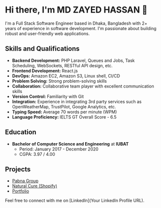 # Hi there, I'm MD ZAYED HASSAN 👋

I'm a Full Stack Software Engineer based in Dhaka, Bangladesh with 2+ years of experience in software development. I'm passionate about building robust and user-friendly web applications.

## Skills and Qualifications

- **Backend Development:** PHP Laravel, Queues and Jobs, Task Scheduling, WebSockets, RESTful API design, etc.
- **Frontend Development:** React.js
- **DevOps:** Amazon EC2, Amazon S3, Linux shell, CI/CD
- **Problem Solving:** Strong problem-solving skills
- **Collaboration:** Collaborative team player with excellent communication skills
- **Version Control:** Familiarity with Git
- **Integration:** Experience in integrating 3rd party services such as OpenWeatherMap, TrustPilot, Google Analytics, etc.
- **Typing Speed:** Average 70 words per minute (WPM)
- **Language Proficiency:** IELTS GT Overall Score - 6.5

## Education

- **Bachelor of Computer Science and Engineering** at **IUBAT**
  - Period: January 2017 - December 2020
  - CGPA: 3.97 / 4.00

## Projects

- [Pabna Group](https://pabnagroup.net)
- [Natural Cure (Shopify)](https://store.pabnagroup.net/)
- [Portfolio](https://z4yed.netlify.app/)

Feel free to connect with me on [LinkedIn](Your LinkedIn Profile URL).
